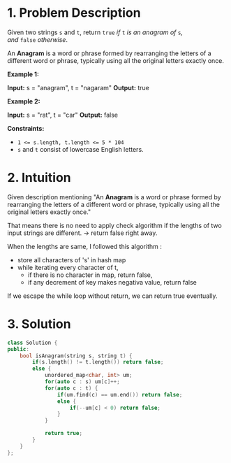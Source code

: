 
# 1. Problem Description

Given two strings `s` and `t`, return `true` _if_ `t` _is an anagram of_ `s`_, and_ `false` _otherwise_.

An **Anagram** is a word or phrase formed by rearranging the letters of a different word or phrase, typically using all the original letters exactly once.

**Example 1:**

**Input:** s = "anagram", t = "nagaram"
**Output:** true

**Example 2:**

**Input:** s = "rat", t = "car"
**Output:** false

**Constraints:**

- `1 <= s.length, t.length <= 5 * 104`
- `s` and `t` consist of lowercase English letters.

# 2. Intuition

Given description mentioning "An **Anagram** is a word or phrase formed by rearranging the letters of a different word or phrase, typically using all the original letters exactly once."

That means there is no need to apply check algorithm if the lengths of two input strings are different. -> return false right away.

When the lengths are same, I followed this algorithm :
- store all characters of 's' in hash map
- while iterating every character of t, 
	- if there is no character in map, return false,
	- if any decrement of key makes negativa value, return false

If we escape the while loop without return, we can return true eventually.


# 3. Solution
```cpp
class Solution {
public:
    bool isAnagram(string s, string t) {
        if(s.length() != t.length()) return false;
        else {
            unordered_map<char, int> um;
            for(auto c : s) um[c]++;
            for(auto c : t) {
                if(um.find(c) == um.end()) return false;
                else {
                    if(--um[c] < 0) return false;
                }
            }

            return true;
        }
    }
};
```
